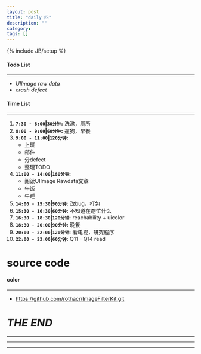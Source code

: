 ```yaml
---
layout: post
title: "daily 四"
description: ""
category: 
tags: []
---
```

{% include JB/setup %}
#### Todo List
***
* *UIImage raw data*
* *crash defect*

#### Time List
***
1. **`7:30 - 8:00`|`30分钟`:** 洗漱，厕所
2. **`8:00 - 9:00`|`60分钟`:** 遛狗，早餐
3. **`9:00 - 11:00`|`120分钟`:**
	* 上班
	* 邮件
	* 分defect
	* 整理TODO
4. **`11:00 - 14:00`|`180分钟`:** 
	* 阅读UIImage Rawdata文章
	* 午饭
	* 午睡
5. **`14:00 - 15:30`|`90分钟`:** 改bug，打包
6. **`15:30 - 16:30`|`60分钟`:** 不知道在瞎忙什么
7. **`16:30 - 18:30`|`120分钟`:** reachability + uicolor
8. **`18:30 - 20:00`|`90分钟`:** 晚餐
9. **`20:00 - 22:00`|`120分钟`:** 看电视，研究程序
10. **`22:00 - 23:00`|`60分钟`:** Q11 - Q14 read

# source code
#### color
***
* https://github.com/rothacr/ImageFilterKit.git

# *THE END*
***
***
***